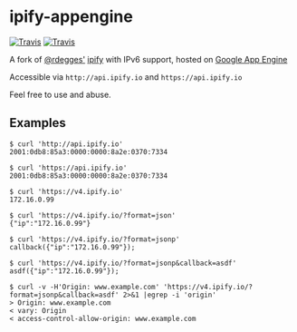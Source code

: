 ipify-appengine
===============

[![Travis](https://img.shields.io/travis/nrh/ipify-appengine/master.svg?style=flat&label=build)]()
[![Travis](https://img.shields.io/travis/nrh/ipify-appengine/production.svg?style=flat&label=deploy)]()

A fork of [@rdegges'](https://twitter.com/rdegges) [ipify](https://www.ipify.org/) with IPv6 support, hosted
on [Google App Engine](https://cloud.google.com/appengine)

Accessible via `http://api.ipify.io` and `https://api.ipify.io`


Feel free to use and abuse.


Examples
--------
```console
$ curl 'http://api.ipify.io'
2001:0db8:85a3:0000:0000:8a2e:0370:7334

$ curl 'https://api.ipify.io'
2001:0db8:85a3:0000:0000:8a2e:0370:7334

$ curl 'https://v4.ipify.io'
172.16.0.99

$ curl 'https://v4.ipify.io/?format=json'
{"ip":"172.16.0.99"}

$ curl 'https://v4.ipify.io/?format=jsonp'
callback({"ip":"172.16.0.99"});

$ curl 'https://v4.ipify.io/?format=jsonp&callback=asdf'
asdf({"ip":"172.16.0.99"});

$ curl -v -H'Origin: www.example.com' 'https://v4.ipify.io/?format=jsonp&callback=asdf' 2>&1 |egrep -i 'origin'
> Origin: www.example.com
< vary: Origin
< access-control-allow-origin: www.example.com
```
